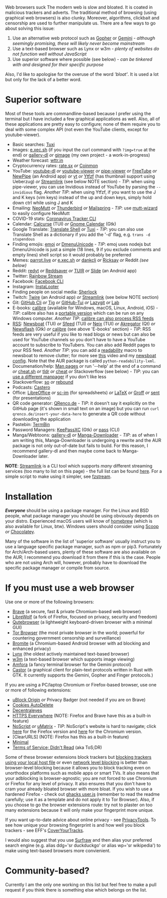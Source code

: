 Web browsers suck
The modern web is slow and bloated. It is coated in malicious trackers and adverts. The traditional method of browsing (using graphical web browsers) is also clunky. Moreover, algorithms, clickbait and censorship are used to further manipulate us. There are a few ways to go about solving this issue:
1. Use an alternative web protocol such as [Gopher](https://www.youtube.com/watch?v=-mzjYC5aWkk) or [Gemini](https://www.youtube.com/watch?v=K-en4nEV5Xc) - *although seemingly promising, these will likely never become mainstream*
2. Use a text-based browser such as Lynx or w3m - *plenty of websites do not function well without JavaScript*
3. Use superior software where possible (see below) - *can be tinkered with and designed for their specific purpose*

Also, I'd like to apologise for the overuse of the word *'bloat'*. It is used a lot but only for the lack of a better word.

# Superior software
Most of these tools are commandline-based because I prefer using the terminal but I have included a few graphical applications as well. Also, all of these applications are pretty easy to configure; none of them require you to deal with some complex API (not even the YouTube clients, except for youtube-viewer).

* Basic searches: [Tuxi](https://github.com/Bugswriter/tuxi)
* Images: [e.xec.sh](https://github.com/mattLLVW/e.xec.sh) (if you input the curl command with `?img=true` at the end) or [gallery-dl](https://github.com/mikf/gallery-dl) *or* [gimage](https://github.com/koalagang/gimage) (my own project - a work-in-progress)
* Weather forecast: [wttr.in](https://github.com/chubin/wttr.in)
* Cryptocurrency rates: [rate.sx](https://github.com/chubin/rate.sx) *or* [Coinmon](https://github.com/bichenkk/coinmon)
* YouTube: [youtube-dl](https://github.com/ytdl-org/youtube-dl) *or* [youtube-viewer](https://github.com/trizen/youtube-viewer) *or* [pipe-viewer](https://github.com/trizen/pipe-viewer) *or* [FreeTube](https://github.com/FreeTubeApp/FreeTube)  *or* [NewPipe](https://github.com/TeamNewPipe/NewPipe) (an Android app) *or* [yt](https://github.com/sayan01/scripts/blob/master/yt) *or* [Ytfzf](https://github.com/pystardust/ytfzf) (has thumbnail support using Ueberzug) *or* [Streamlink](https://github.com/streamlink/streamlink) (see below NOTE section) - *TIP*: when using pipe-viewer, you can use Invidious instead of YouTube by parsing the `--invidious` flag. *Another TIP*: when using Ytfzf, if you want to use the J and K keys (vim keys) instead of the up and down keys, simply hold down ctrl while using J and K
* Emailing: [NeoMutt](https://github.com/neomutt/neomutt) *or* [Thunderbird](https://www.thunderbird.net/en-GB/) *or* [Mailspring](https://github.com/Foundry376/Mailspring) - *TIP*: use [mutt-wizard](https://github.com/LukeSmithxyz/mutt-wizard) to easily configure NeoMutt
* COVID-19 stats: [Coronavirus Tracker CLI](https://github.com/sagarkarira/coronavirus-tracker-cli)
* Calendar: [Calcurse](https://github.com/lfos/calcurse) (TUI) *or* [Gnome Calendar](https://wiki.gnome.org/Apps/Calendar) (Gtk)
* Google Translate: [Translate Shell](https://github.com/soimort/translate-shell) *or* [Tuxi](https://github.com/Bugswriter/tuxi) - *TIP*: you can also use Translate Shell as a dictionary if you add the '-d' flag, e.g. `trans -d stupendous`
* Finding emojis: [emoj](https://github.com/sindresorhus/emoj) *or* [DmenuUnicode](https://github.com/LukeSmithxyz/voidrice/blob/master/.local/bin/dmenuunicode) - *TIP*: emoj uses nodejs but DmenuUnicode is just a simple (18 lines, 9 if you exclude comments and empty lines) shell script so it would probably be preferred
* Memes: [parrot.live](https://github.com/hugomd/parrot.live) *or* [e.xec.sh](https://github.com/mattLLVW/e.xec.sh) *or* [dankcli](https://github.com/sggts04/dankcli) *or* [Ricksay]() *or* Reddit *(see below)*
* Reddit: [redyt](https://github.com/Bugswriter/redyt) *or* [Reddsaver](https://github.com/manojkarthick/reddsaver) *or* [TUIR](https://gitlab.com/ajak/tuir) *or* [Slide](https://github.com/ccrama/Slide) (an Android app)
* Twitter: [Rainbow Stream](https://github.com/orakaro/rainbowstream)
* Facebook: [Facebook CLI](https://github.com/specious/facebook-cli)
* Instagram: [InstaLooter](https://github.com/althonos/InstaLooter)
* Finding people on social media: [Sherlock](https://github.com/sherlock-project/sherlock)
* Twitch: [Twire](https://f-droid.org/en/packages/com.perflyst.twire/) (an Android app) *or* [Streamlink](https://github.com/streamlink/streamlink) (see below NOTE section)
* Git: [GitHub Cli](https://github.com/cli/cli) *or* [Tig](https://github.com/jonas/tig) *or* [GitHub-Tui](https://github.com/skanehira/github-tui) *or* [Lazygit](https://github.com/jesseduffield/lazygit) *or* [Lab](https://github.com/zaquestion/lab)
* E-books: [calibre](https://calibre-ebook.com/) (available for Windows, macOS, Linux, Android, iOS) - *TIP*: calibre also has a [portable version](https://calibre-ebook.com/download_portable) which can be run on any Windows computer. *Another TIP*: [calibre can also process RSS feeds](https://manual.calibre-ebook.com/news.html)
* [RSS](https://en.wikipedia.org/wiki/RSS): [Newsboat](https://github.com/newsboat/newsboat) (TUI) *or* [Sfeed](https://codemadness.org/sfeed-simple-feed-parser.html) (TUI) *or* [Neix](https://github.com/tomschwarz/neix) (TUI) *or* [Akregator](https://userbase.kde.org/Akregator) (Qt) *or* [Newsflash](https://gitlab.com/news-flash/news*flash*gtk) (Gtk) *or* [calibre](https://manual.calibre-ebook.com/news.html) (see above 'E-books' section) - *TIP*: RSS feeds are very useful if you like to read blogs or news but can also be used for YouTube channels so you don't have to have a YouTube account to subscribe to YouTubers. You can also add Reddit pages to your RSS feed. *Another TIP*: you can add a [readability](https://pypi.org/project/readability/) macro to newsboat to remove clutter; for more see [this](https://www.youtube.com/watch?v=qPiE1JUgsBg) video and my [newsboat config](https://github.com/koalagang/dotfiles/blob/main/newsboat/config). Note that the AUR package is called `python-readability-lxml`.
* Documenation/help: [Man pages](https://en.wikipedia.org/wiki/Man_page) *or* run '--help' at the end of a command *or* [cheat.sh](https://github.com/chubin/cheat.sh)  *or* [tldr](https://github.com/tldr-pages/tldr) *or* [cheat](https://github.com/cheat/cheat) *or* Stackoverflow (see below) - *TIP*: you can [use a different manpager](https://www.youtube.com/watch?v=ab3rY0X5kD4) if you don't like less
* Stackoverflow: [so](https://github.com/samtay/so) *or* [rebound](https://github.com/shobrook/rebound)
* Podcasts: [Castero](https://github.com/xgi/castero)
* Office: [LibreOffice](https://www.libreoffice.org/) *or* [sc-im](https://github.com/andmarti1424/sc-im) (for spreadsheets) *or* [LaTeX](https://www.latex-project.org/) *or* [Groff](https://www.gnu.org/software/groff/) *or* [sent](https://tools.suckless.org/sent/) (for presentations)
* QR code generator: [QRenco.de](https://github.com/chubin/qrenco.de) - *TIP*: it doesn't say it explicitly on the GitHub page (it's shown in small text on an image) but you can run `curl qrenco.de/insert-your-data-here` to generate a QR code without downloading the application
* Pastebin: [TermBin](https://www.termbin.com/)
* Password Managers: [KeePassXC](https://github.com/keepassxreboot/keepassxc) (Gtk) *or* [pass](https://www.passwordstore.org/) (CLI)
* Manga/Webtoons: [gallery-dl](https://github.com/mikf/gallery-dl) *or* [Manga-Downloader](https://github.com/jiaweihli/manga_downloader) - *TIP*: as of when I am writing this, Manga-Downloader is undergoing a rewrite and the AUR package is not only out-of-date but fails to build. For this reason, I recommend gallery-dl and then maybe come back to Manga-Downloader later.

**NOTE**: [Streamlink](https://github.com/streamlink/streamlink) is a CLI tool which supports *many* different streaming services (too many to list on this page) - the full list can be found [here](https://streamlink.github.io/plugin_matrix.html). For a simple script to make using it simpler, see [fzstream](https://github.com/koalagang/fzstream).

# Installation
***Everyone*** should be using a package manager. For the Linux and BSD people, what package manager you should be using obviously depends on your distro. Experienced macOS users will know of [homebrew](https://brew.sh/) (which is also available for Linux, btw). Windows users should consider using [Scoop](https://scoop.sh/) *or* [Chocolatey](https://chocolatey.org/).

Many of the software in the list of 'superior software' usually instruct you to use a language specific package manager, such as npm or pip3. Fortunately for Arch/Arch-based users, plenty of these software are also available on the AUR; I recommend you download it from there if this is the case. People who are not using Arch will, however, probably have to download the specific package manager or compile from source.

# If you must use a web browser
Use one or more of the following browsers:
* [Brave](https://brave.com/) (a secure, fast & private Chromium-based web browser)
* [LibreWolf](https://librewolf-community.gitlab.io/) (a fork of Firefox, focused on privacy, security and freedom)
* [Qutebrowser](https://qutebrowser.org/) (a lightweight keyboard-driven browser with a minimal GUI)
* [Tor Browser](https://www.torproject.org/) (the most private browser in the world; powerful for countering government censorship and surveillance)
* [Bromite](https://www.bromite.org/) (a Chromium-based Android browser with ad blocking and enhanced privacy)
* [Lynx](https://lynx.browser.org/) (the oldest actively maintained text-based browser)
* [w3m](http://w3m.sourceforge.net/) (a text-based browser which supports image viewing)
* [Amfora](https://github.com/makeworld-the-better-one/amfora) (a fancy terminal browser for the Gemini protocol)
* [Castor](https://git.sr.ht/~julienxx/castor) (a graphical client for plain-text protocols written in Rust with GTK. It currently supports the Gemini, Gopher and Finger protocols.)

If you are using a PC/laptop Chromium or Firefox-based browser, use one or more of following extensions:
* [uBlock Origin](https://github.com/gorhill/uBlock#ublock-origin) *or* Privacy Badger (not needed if you are on Brave)
* [Cookies AutoDelete](https://github.com/Cookie-AutoDelete/Cookie-AutoDelete)
* [Decentraleyes](https://decentraleyes.org/)
* [HTTPS Everywhere](https://www.eff.org/https-everywhere) (NOTE: Firefox and Brave have this as a built-in feature)
* [NoScript](https://noscript.net/) *or* [uMatrix](https://github.com/gorhill/uMatrix) - *TIP*: NoScript's website is hard to navigate; click [here](https://addons.mozilla.org/en-US/firefox/addon/noscript/) for the Firefox version and [here](https://chrome.google.com/webstore/detail/noscript/doojmbjmlfjjnbmnoijecmcbfeoakpjm) for the Chromium version.
* [ClearURLS] (NOTE: Firefox has this as a built-in feature)
* [Minimal](https://gitlab.com/aupya/minimal)
* [Terms of Service; Didn't Read](https://tosdr.org/) (aka ToS;DR)

Some of these browser extensions block trackers but [blocking trackers using your local host file](https://www.youtube.com/watch?v=VPfpCVW7ZvM) or even [network level blocking](https://pi-hole.net/) is better than browser-level blocking because it allows you to block tracking even on unorthodox platforms such as mobile apps or smart TVs. It also means that your adblocking is browser-agnostic; you are not forced to use Chromium or Firefox for any level of privacy. It also ensures that you don't have to cram your already bloated browser with more bloat. If you wish to use a hardened Firefox - check out [ghacks user.js](https://github.com/arkenfox/user.js) (remember to read the readme carefully; use it as a template and do not apply it to Tor Browser). Also, if you choose to go the browser extensions route: try not to plaster on too many extensions because it will only make your fingerprint more unique.

If you want up-to-date advice about online privacy - see [PrivacyTools](https://privacytools.io/).
To see how unique your browsing fingerprint is and how well you block trackers - see EFF's [CoverYourTracks](https://coveryourtracks.eff.org/).

I would also suggest that you use [Surfraw](https://gitlab.com/surfraw/Surfraw/) and then alias your preferred search engine (e.g. alias ddg='sr duckduckgo' or alias wp='sr wikipedia') to make using text-based browsers more convienient.

# Community-based?
Currently I am the only one working on this list but feel free to make a pull request if you think there is something else which belongs on the list.
